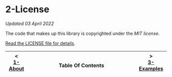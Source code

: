# 2-License

_Updated 03 April 2022_


The code that makes up this library is copyrighted under the *MIT license*.

[Read the LICENSE file for details](LICENSE).

| < <br />[1-About](about.md)  | <br />Table Of Contents<br /> <img width=1000/> | > <br />[3-Examples](examples.md)   |
| ----------- | ----------- | ----------- |
